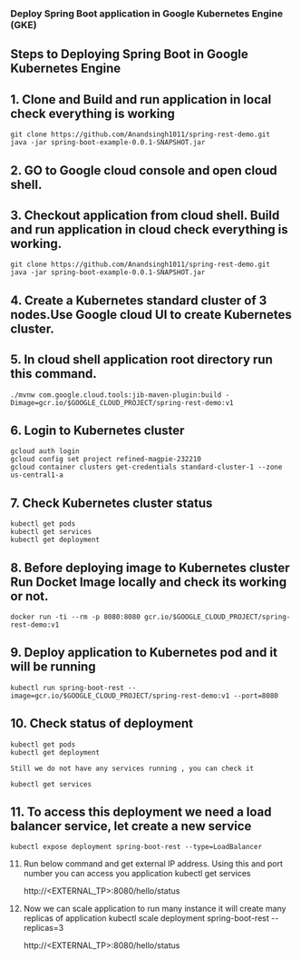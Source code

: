### Deploy Spring Boot application in Google Kubernetes Engine (GKE)



## Steps to Deploying Spring Boot in Google Kubernetes Engine

## 1. Clone and Build and run application in local check everything is working
	git clone https://github.com/Anandsingh1011/spring-rest-demo.git
	java -jar spring-boot-example-0.0.1-SNAPSHOT.jar
	
## 2. GO to Google cloud console and open cloud shell. 

## 3. Checkout application from cloud shell. Build and run application in cloud check everything is working.
	git clone https://github.com/Anandsingh1011/spring-rest-demo.git
	java -jar spring-boot-example-0.0.1-SNAPSHOT.jar

## 4. Create a Kubernetes standard cluster of 3 nodes.Use Google cloud UI to create Kubernetes cluster.

## 5. In cloud shell application root directory run this command.
	./mvnw com.google.cloud.tools:jib-maven-plugin:build -Dimage=gcr.io/$GOOGLE_CLOUD_PROJECT/spring-rest-demo:v1

	
## 6. Login to Kubernetes cluster
	gcloud auth login
	gcloud config set project refined-magpie-232210
	gcloud container clusters get-credentials standard-cluster-1 --zone us-central1-a
	
## 7. Check Kubernetes cluster status
	kubectl get pods
	kubectl get services
	kubectl get deployment
	
	
## 8.	Before deploying image to Kubernetes cluster Run Docket Image locally and check its working or not.
	docker run -ti --rm -p 8080:8080 gcr.io/$GOOGLE_CLOUD_PROJECT/spring-rest-demo:v1
	
## 9. Deploy application to Kubernetes pod and it will be running
	kubectl run spring-boot-rest --image=gcr.io/$GOOGLE_CLOUD_PROJECT/spring-rest-demo:v1 --port=8080
	
## 10. Check status of deployment

	kubectl get pods
	kubectl get deployment
	
	Still we do not have any services running , you can check it

	kubectl get services

## 11. To access this deployment we need a load balancer service, let create a new service
	
	kubectl expose deployment spring-boot-rest --type=LoadBalancer
	
11. Run below command and get external IP address. Using this and port number you can access you application 
	kubectl get services
	
	http://<EXTERNAL_TP>:8080/hello/status
	
12. Now we can scale application to run many instance it will create many replicas of application 
	kubectl scale deployment spring-boot-rest --replicas=3
	
	
	http://<EXTERNAL_TP>:8080/hello/status
	
	
	

